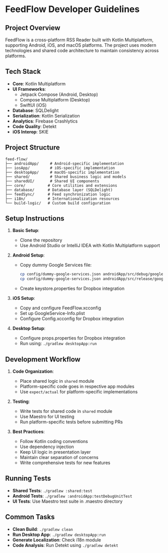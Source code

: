 # FeedFlow Developer Guidelines

## Project Overview
FeedFlow is a cross-platform RSS Reader built with Kotlin Multiplatform,
supporting Android, iOS, and macOS platforms. 
The project uses modern technologies and shared code architecture to maintain
consistency across platforms.

## Tech Stack
- **Core**: Kotlin Multiplatform
- **UI Frameworks**: 
  - Jetpack Compose (Android, Desktop)
  - Compose Multiplatform (Desktop)
  - SwiftUI (iOS)
- **Database**: SQLDelight
- **Serialization**: Kotlin Serialization
- **Analytics**: Firebase Crashlytics
- **Code Quality**: Detekt
- **iOS Interop**: SKIE

## Project Structure
```
feed-flow/
├── androidApp/     # Android-specific implementation
├── iosApp/         # iOS-specific implementation
├── desktopApp/     # macOS-specific implementation
├── shared/         # Shared business logic and models
├── sharedUI/       # Shared UI components
├── core/          # Core utilities and extensions
├── database/      # Database layer (SQLDelight)
├── feedSync/      # Feed synchronization logic
├── i18n/          # Internationalization resources
└── build-logic/   # Custom build configuration
```

## Setup Instructions
1. **Basic Setup**:
   - Clone the repository
   - Use Android Studio or IntelliJ IDEA with Kotlin Multiplatform support

2. **Android Setup**:
   - Copy dummy Google Services file:
     ```bash
     cp config/dummy-google-services.json androidApp/src/debug/google-services.json
     cp config/dummy-google-services.json androidApp/src/release/google-services.json
     ```
   - Create keystore.properties for Dropbox integration

3. **iOS Setup**:
   - Copy and configure FeedFlow.xcconfig
   - Set up GoogleService-Info.plist
   - Configure Config.xcconfig for Dropbox integration

4. **Desktop Setup**:
   - Configure props.properties for Dropbox integration
   - Run using: `./gradlew desktopApp:run`

## Development Workflow
1. **Code Organization**:
   - Place shared logic in `shared` module
   - Platform-specific code goes in respective app modules
   - Use `expect/actual` for platform-specific implementations

2. **Testing**:
   - Write tests for shared code in `shared` module
   - Use Maestro for UI testing
   - Run platform-specific tests before submitting PRs

3. **Best Practices**:
   - Follow Kotlin coding conventions
   - Use dependency injection
   - Keep UI logic in presentation layer
   - Maintain clear separation of concerns
   - Write comprehensive tests for new features

## Running Tests
- **Shared Tests**: `./gradlew :shared:test`
- **Android Tests**: `./gradlew :androidApp:testDebugUnitTest`
- **UI Tests**: Use Maestro test suite in .maestro directory

## Common Tasks
- **Clean Build**: `./gradlew clean`
- **Run Desktop App**: `./gradlew desktopApp:run`
- **Generate Localization**: Check i18n module
- **Code Analysis**: Run Detekt using `./gradlew detekt`